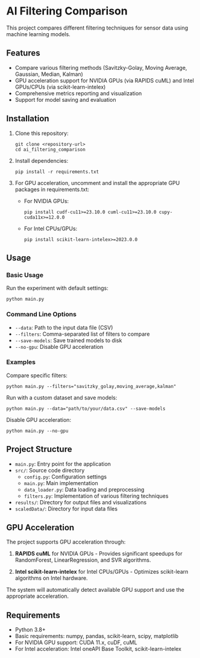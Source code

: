 # AI Filtering Comparison

This project compares different filtering techniques for sensor data using machine learning models.

## Features

- Compare various filtering methods (Savitzky-Golay, Moving Average, Gaussian, Median, Kalman)
- GPU acceleration support for NVIDIA GPUs (via RAPIDS cuML) and Intel GPUs/CPUs (via scikit-learn-intelex)
- Comprehensive metrics reporting and visualization
- Support for model saving and evaluation

## Installation

1. Clone this repository:
   ```
   git clone <repository-url>
   cd ai_filtering_comparison
   ```

2. Install dependencies:
   ```
   pip install -r requirements.txt
   ```

3. For GPU acceleration, uncomment and install the appropriate GPU packages in requirements.txt:
   - For NVIDIA GPUs:
     ```
     pip install cudf-cu11>=23.10.0 cuml-cu11>=23.10.0 cupy-cuda11x>=12.0.0
     ```
   - For Intel CPUs/GPUs:
     ```
     pip install scikit-learn-intelex>=2023.0.0
     ```

## Usage

### Basic Usage

Run the experiment with default settings:
```
python main.py
```

### Command Line Options

- `--data`: Path to the input data file (CSV)
- `--filters`: Comma-separated list of filters to compare
- `--save-models`: Save trained models to disk
- `--no-gpu`: Disable GPU acceleration

### Examples

Compare specific filters:
```
python main.py --filters="savitzky_golay,moving_average,kalman"
```

Run with a custom dataset and save models:
```
python main.py --data="path/to/your/data.csv" --save-models
```

Disable GPU acceleration:
```
python main.py --no-gpu
```

## Project Structure

- `main.py`: Entry point for the application
- `src/`: Source code directory
  - `config.py`: Configuration settings
  - `main.py`: Main implementation
  - `data_loader.py`: Data loading and preprocessing
  - `filters.py`: Implementation of various filtering techniques
- `results/`: Directory for output files and visualizations
- `scaledData/`: Directory for input data files

## GPU Acceleration

The project supports GPU acceleration through:

1. **RAPIDS cuML** for NVIDIA GPUs - Provides significant speedups for RandomForest, LinearRegression, and SVR algorithms.

2. **Intel scikit-learn-intelex** for Intel CPUs/GPUs - Optimizes scikit-learn algorithms on Intel hardware.

The system will automatically detect available GPU support and use the appropriate acceleration.

## Requirements

- Python 3.8+
- Basic requirements: numpy, pandas, scikit-learn, scipy, matplotlib
- For NVIDIA GPU support: CUDA 11.x, cuDF, cuML
- For Intel acceleration: Intel oneAPI Base Toolkit, scikit-learn-intelex